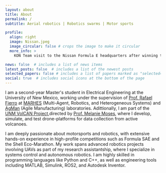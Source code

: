 ```yaml
---
layout: about
title: About
permalink: /
subtitle: Aerial robotics | Robotics swarms | Motor sports

profile:
  align: right
  image: Nissan.jpeg
  image_circular: false # crops the image to make it circular
  more_info: >
    KON Team visit to the Nissan Formula E headquarters after winning the 2022 Future Rider competition.

news: false  # includes a list of news items
latest_posts: false  # includes a list of the newest posts
selected_papers: false # includes a list of papers marked as "selected={true}"
social: true  # includes social icons at the bottom of the page
---
```


I am a second-year Master's student in Electrical Engineering at the University of New Mexico, working under the supervision of [Prof. Rafael Fierro](https://scholar.google.com/citations?user=I7RhPnIAAAAJ&hl=en) at [MARHES](https://marhes.unm.edu) (Multi-Agent, Robotics, and Heterogeneous Systems) and [AgMan](https://agile-mfg.unm.edu) (Agile Manufacturing) laboratories. Adittionally, I am part of the [UNM VolCAN Project](https://volcan.cs.unm.edu/),directed by [Prof. Melanie Moses](https://moseslab.cs.unm.edu/), where I develop, simulate, and test drone-platforms for data collection from active volcanoes.

I am deeply passionate about motorsports and robotics, with extensive hands-on experience in high-profile competitions such as Formula SAE and the Shell Eco-Marathon. My work spans advanced robotics projects involving UAVs as part of my research assistantship, where I specialize in systems control and autonomous robotics. I am highly skilled in programming languages like Python and C++, as well as engineering tools including MATLAB, Simulink, ROS2, and Autodesk Inventor.